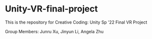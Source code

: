 # Unity-VR-final-project
This is the repository for Creative Coding: Unity Sp '22 Final VR Project

Group Members: Junru Xu, Jinyun Li, Angela Zhu
